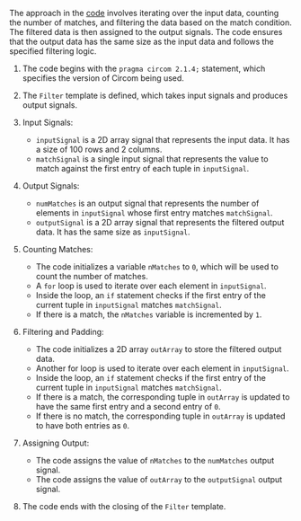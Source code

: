 The approach in the [code](https://zkrepl.dev/?gist=973f372587fedaa48b4d992ddf875da2) involves iterating over the input data, counting the number of matches, and filtering the data based on the match condition. The filtered data is then assigned to the output signals. The code ensures that the output data has the same size as the input data and follows the specified filtering logic.

1. The code begins with the `pragma circom 2.1.4;` statement, which specifies the version of Circom being used.

2. The `Filter` template is defined, which takes input signals and produces output signals.

3. Input Signals:
    - `inputSignal` is a 2D array signal that represents the input data. It has a size of 100 rows and 2 columns.
    - `matchSignal` is a single input signal that represents the value to match against the first entry of each tuple in `inputSignal`.

4. Output Signals:
    - `numMatches` is an output signal that represents the number of elements in `inputSignal` whose first entry matches `matchSignal`.
    - `outputSignal` is a 2D array signal that represents the filtered output data. It has the same size as `inputSignal`.

5. Counting Matches:
    - The code initializes a variable `nMatches` to `0`, which will be used to count the number of matches.
    - A `for` loop is used to iterate over each element in `inputSignal`.
    - Inside the loop, an `if` statement checks if the first entry of the current tuple in `inputSignal` matches `matchSignal`.
    - If there is a match, the `nMatches` variable is incremented by `1`.

6. Filtering and Padding:
    - The code initializes a 2D array `outArray` to store the filtered output data.
    - Another for loop is used to iterate over each element in `inputSignal`.
    - Inside the loop, an `if` statement checks if the first entry of the current tuple in `inputSignal` matches `matchSignal`.
    - If there is a match, the corresponding tuple in `outArray` is updated to have the same first entry and a second entry of `0`.
    - If there is no match, the corresponding tuple in `outArray` is updated to have both entries as `0`.

7. Assigning Output:
    - The code assigns the value of `nMatches` to the `numMatches` output signal.
    - The code assigns the value of `outArray` to the `outputSignal` output signal.

8. The code ends with the closing of the `Filter` template.
